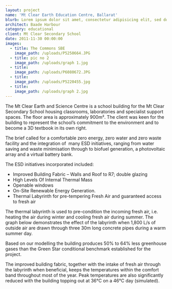 ```yaml
---
layout: project
name: 'Mt Clear Earth Education Centre, Ballarat'
blurb: Lorem ipsum dolor sit amet, consectetur adipisicing elit, sed do eiusmod tempor incididunt ut labore et dolore magna aliqua. Ut enim ad minim veniam, quis nostrud exercitation ullamco laboris nisi ut aliquip ex ea commodo consequat. 
architect: Baade Harbour
category: educational
client: Mt Clear Secondary School
date: 2011-11-30 00:00:00
images:
  - title: The Commons SBE
    image_path: /uploads/P5250664.JPG
  - title: pic no 2
    image_path: /uploads/graph 1.jpg
  - title:
    image_path: /uploads/P6080672.JPG
  - title:
    image_path: /uploads/P5220455.jpg
  - title:
    image_path: /uploads/graph 2.jpg
---
```



The Mt Clear Earth and Science Centre is a school building for the Mt Clear Secondary School housing classrooms, laboratories and specialist support spaces. The floor area is approximately 900m&sup2;. The client was keen for the building to represent the school’s commitment to the environment and to become a 3D textbook in its own right.

The brief called for a comfortable zero energy, zero water and zero waste facility and the integration of &nbsp;many ESD initiatives, ranging from water saving and waste minimisation through to biofuel generation, a photovoltaic array and a virtual battery bank.

The ESD initiatives incorporated included:

* Improved Building Fabric – Walls and Roof to R7; double glazing
* High Levels Of Internal Thermal Mass
* Openable windows
* On-Site Renewable Energy Generation.
* Thermal Labyrinth for pre-tempering Fresh Air and guaranteed access to fresh air

The thermal labyrinth is used to pre-condition the incoming fresh air, i.e. heating the air during winter and cooling fresh air during summer. The graph below demonstrates the effect of the labyrinth when 1,800 L/s of outside air are drawn through three 30m long concrete pipes during a warm summer day.

Based on our modelling the building produces 50% to 64% less greenhouse gases than the Green Star conditional benchmark established for the project.

The improved building fabric, together with the intake of fresh air through the labyrinth when beneficial, keeps the temperatures within the comfort band throughout most of the year. Peak temperatures are also significantly reduced with the building topping out at 36&deg;C on a 46&deg;C day (simulated).

&nbsp;

&nbsp;

&nbsp;
